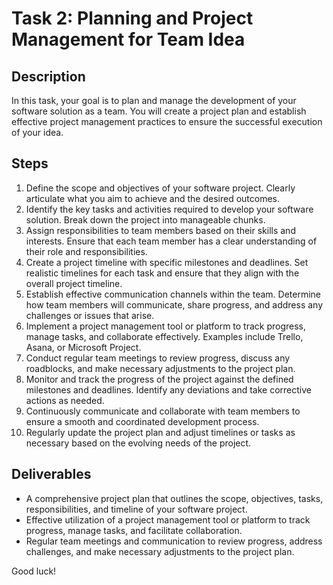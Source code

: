 # Task 2: Planning and Project Management for Team Idea

## Description
In this task, your goal is to plan and manage the development of your software solution as a team. You will create a project plan and establish effective project management practices to ensure the successful execution of your idea.

## Steps
1. Define the scope and objectives of your software project. Clearly articulate what you aim to achieve and the desired outcomes.
2. Identify the key tasks and activities required to develop your software solution. Break down the project into manageable chunks.
3. Assign responsibilities to team members based on their skills and interests. Ensure that each team member has a clear understanding of their role and responsibilities.
4. Create a project timeline with specific milestones and deadlines. Set realistic timelines for each task and ensure that they align with the overall project timeline.
5. Establish effective communication channels within the team. Determine how team members will communicate, share progress, and address any challenges or issues that arise.
6. Implement a project management tool or platform to track progress, manage tasks, and collaborate effectively. Examples include Trello, Asana, or Microsoft Project.
7. Conduct regular team meetings to review progress, discuss any roadblocks, and make necessary adjustments to the project plan.
8. Monitor and track the progress of the project against the defined milestones and deadlines. Identify any deviations and take corrective actions as needed.
9. Continuously communicate and collaborate with team members to ensure a smooth and coordinated development process.
10. Regularly update the project plan and adjust timelines or tasks as necessary based on the evolving needs of the project.

## Deliverables
- A comprehensive project plan that outlines the scope, objectives, tasks, responsibilities, and timeline of your software project.
- Effective utilization of a project management tool or platform to track progress, manage tasks, and facilitate collaboration.
- Regular team meetings and communication to review progress, address challenges, and make necessary adjustments to the project plan.

Good luck!
